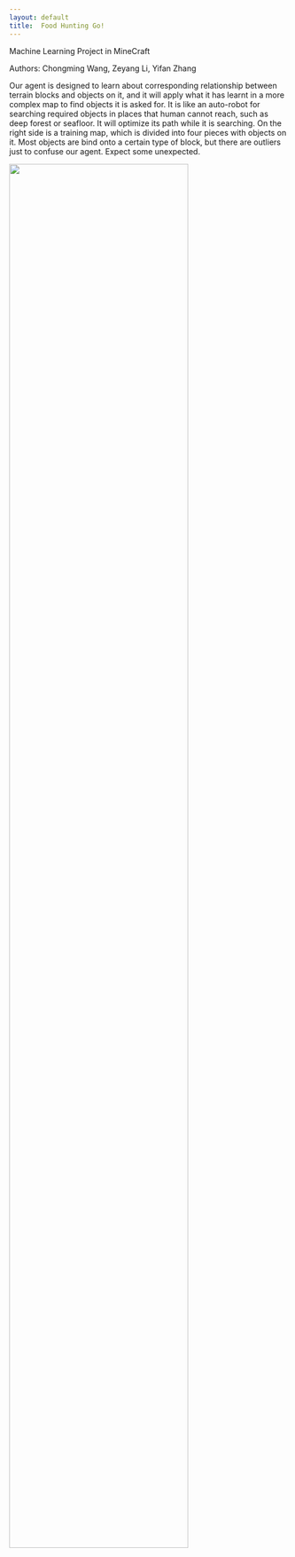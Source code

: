 ```yaml
---
layout: default
title:  Food Hunting Go!
---
```

Machine Learning Project in MineCraft

Authors: Chongming Wang, Zeyang Li, Yifan Zhang

Our agent is designed to learn about corresponding relationship between terrain blocks and objects on it, and it will apply what it has learnt in a more complex map to find objects it is asked for. It is like an auto-robot for searching required objects in places that human cannot reach, such as deep forest or seafloor. It will optimize its path while it is searching. 
On the right side is a training map, which is divided into four pieces with objects on it. Most objects are bind onto a certain type of block, but there are outliers just to confuse our agent. Expect some unexpected. 

<img src="Photos/pumpkinpie.jpg" alt="" style="width: 80%;">

